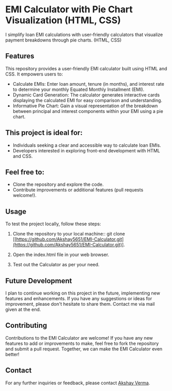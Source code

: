 # EMI Calculator with Pie Chart Visualization (HTML, CSS)
I simplify loan EMI calculations with user-friendly calculators that visualize payment breakdowns through pie charts. (HTML, CSS)

## Features
This repository provides a user-friendly EMI calculator built using HTML and CSS. It empowers users to:
- Calculate EMIs: Enter loan amount, tenure (in months), and interest rate to determine your monthly Equated Monthly Installment (EMI).
- Dynamic Card Generation: The calculator generates interactive cards displaying the calculated EMI for easy comparison and understanding.
- Informative Pie Chart: Gain a visual representation of the breakdown between principal and interest components within your EMI using a pie chart.


## This project is ideal for:

- Individuals seeking a clear and accessible way to calculate loan EMIs.
- Developers interested in exploring front-end development with HTML and CSS.

  
## Feel free to:

- Clone the repository and explore the code.
- Contribute improvements or additional features (pull requests welcome!).
  

## Usage
To test the project locally, follow these steps:

1. Clone the repository to your local machine::
git clone [[https://github.com/Akshay5651/EMI-Calculator.git](https://github.com/Akshay5651/EMI-Calculator.git)].

2. Open the index.html file in your web browser.
   
3. Test out the Calculator as per your need. 


## Future Development
I plan to continue working on this project in the future, implementing new features and enhancements. If you have any suggestions or ideas for improvement, please don't hesitate to share them. Contact me via mail given at the end.

## Contributing
Contributions to the EMI Calculator are welcome! If you have any new features to add or improvements to make, feel free to fork the repository and submit a pull request. Together, we can make the EMI Calculator even better!

## Contact
For any further inquiries or feedback, please contact [Akshay Verma](mailto:akki221099@gmail.com).
